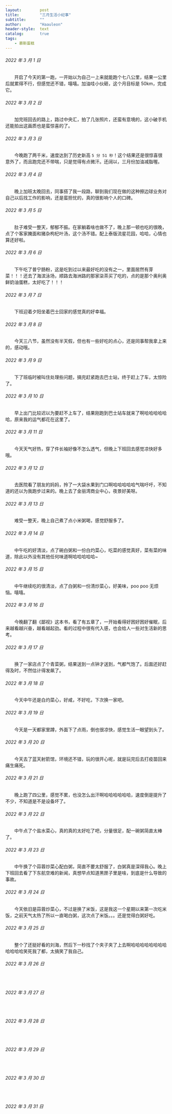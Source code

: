 ```yaml
---
layout:        post
title:         "三月生活小纪事"
subtitle:      ""
author:        "Haauleon"
header-style:  text
catalog:       true
tags:
    - 慕斯蛋糕
---
```


###### 2022 年 3 月 1 日
&emsp;&emsp;开启了今天的第一跑，一开始以为自己一上来就能跑个七八公里，结果一公里后就累得不行，但感觉还不错，嘻嘻。加油哇小伙砸，这个月目标是 50km，完成它。

###### 2022 年 3 月 2 日
&emsp;&emsp;加完班回去的路上，路过中央汇，拍了几张照片，还蛮有意境的，这小破手机还能拍出这画质也是蛮惊喜的了。

###### 2022 年 3 月 3 日
&emsp;&emsp;今晚跑了两千米，速度达到了历史新高 `5 分 51 秒`！这个结果还是很惊喜很意外了，而且跑完还不带喘，只是觉得有点微汗。还阔以，三月份加油减脂喔。

###### 2022 年 3 月 4 日
&emsp;&emsp;晚上加班太晚回去，同事搭了我一段路，聊到我们现在做的这种擦边球业务对自己以后找工作的影响，还是蛮担忧的，真的很影响个人的口碑。

###### 2022 年 3 月 5 日
&emsp;&emsp;肚子难受一整天，郁郁不振。在家躺着啥也做不了，晚上那一顿也吃的很晚，点了个客家腌面和猪杂枸杞叶汤，这个汤不错。配上泰版流星花园，哈哈，心情也算还好啦。

###### 2022 年 3 月 6 日
&emsp;&emsp;下午吃了普宁肠粉，这是吃到过以来最好吃的没有之一，里面居然有芽菜！！！还去了海滨泳场，顺路去海洲路的那家柒茶买了吃的，点的是那个奥利奥鲜奶油蛋糕，太好吃了！！！

###### 2022 年 3 月 7 日
&emsp;&emsp;下班迎着夕阳坐着巴士回家的感觉真的好幸福。

###### 2022 年 3 月 8 日
&emsp;&emsp;今天三八节，虽然没有半天假，但也有一些好吃的点心，还是同事帮我拿上来的，感动哦。

###### 2022 年 3 月 9 日
&emsp;&emsp;下了班临时被叫住处理些问题，搞完赶紧跑去巴士站，终于赶上了车，太惊险了。

###### 2022 年 3 月 10 日
&emsp;&emsp;早上出门比较迟以为要赶不上车了，结果刚跑到巴士站车就来了啊哈哈哈哈哈哈，原来我的运气都花在这里了。

###### 2022 年 3 月 11 日
&emsp;&emsp;今天天气好热，穿了件长袖好像不怎么透气，但晚上下班回去感觉凉快好多哦。

###### 2022 年 3 月 12 日
&emsp;&emsp;去医院看了朋友的妈妈，拎了一大袋水果到门口啊哈哈哈哈哈气喘吁吁，不知道的还以为我跑步过来的。晚上去了金丽湾商业中心，夜景好美呀。

###### 2022 年 3 月 13 日
&emsp;&emsp;难受一整天，晚上自己煮了点小米粥喝，感觉舒服多了。

###### 2022 年 3 月 14 日
&emsp;&emsp;中午吃的好清淡，点了碗白粥和一份白灼菜心，吃菜的感觉真好，菜有菜的味道，除此以外没有其他任何味道啊哈哈哈哈哈~

###### 2022 年 3 月 15 日
&emsp;&emsp;中午继续吃的很清淡，点了白粥和一份清炒菜心，好美味，poo poo 无烦恼。嘻嘻。

###### 2022 年 3 月 16 日
&emsp;&emsp;今晚翻了翻《鄙视》这本书，看了有五章了，一开始看得好困好困好催眠，后来越看越兴奋，越看越起劲。看的过程中很有代入感，也会给人一些对生活新的思考。

###### 2022 年 3 月 17 日
&emsp;&emsp;换了一家店点了个青菜粥，结果送到一点钟才送到，气都气饱了。后面还好赶得及时，不然估计得发飙了。

###### 2022 年 3 月 18 日
&emsp;&emsp;今天中午还是白灼菜心，好咸，不好吃，下次换一家吧。

###### 2022 年 3 月 19 日
&emsp;&emsp;今天是一天都家里蹲，外面下了点雨，倒也很凉快，感觉生活一眼望到头了。

###### 2022 年 3 月 20 日
&emsp;&emsp;今天去了蓝天射箭馆，环境还不错，玩的很开心呢，就是玩完后去打疫苗回来痛生痛死。

###### 2022 年 3 月 21 日
&emsp;&emsp;晚上跑了四公里，感觉不累，也没怎么出汗啊哈哈哈哈哈哈，速度倒是提升了不少，不知道是不是设备坏了。

###### 2022 年 3 月 22 日
&emsp;&emsp;中午点了个盐水菜心，真的真的太好吃了吧，分量很足，配一碗粥简直太棒了。

###### 2022 年 3 月 23 日
&emsp;&emsp;中午换了个蒜蓉炒菜心配白粥，简直不要太舒服了，白粥真是深得我心。晚上下班回去看了下东航空难的新闻，真想早点知道黑匣子里是啥，到底是什么导致的事故。

###### 2022 年 3 月 24 日
&emsp;&emsp;今天依旧是蒜蓉炒菜心，不过是换了米饭，这是我这一个星期以来第一次吃米饭，之前天气太热了所以一直喝白粥，这次点了米饭。。。还是觉得白粥好吃。

###### 2022 年 3 月 25 日
&emsp;&emsp;整个了还挺好看的刘海，然后下一秒找了个夹子夹了上去啊哈哈哈哈哈哈哈哈哈哈哈哈笑死我了都，太搞笑了我自己。

###### 2022 年 3 月 26 日
&emsp;&emsp;

###### 2022 年 3 月 27 日
&emsp;&emsp;

###### 2022 年 3 月 28 日
&emsp;&emsp;

###### 2022 年 3 月 29 日
&emsp;&emsp;

###### 2022 年 3 月 30 日
&emsp;&emsp;

###### 2022 年 3 月 31 日
&emsp;&emsp;